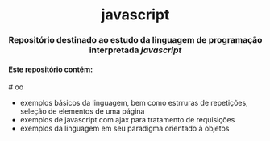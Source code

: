 <h1 align="center"> javascript</h1>
<h3 align="center">Repositório destinado ao estudo da linguagem de programação interpretada <i> javascript </i></h3>

<h4>Este repositório contém:</h4>
# oo

- exemplos básicos da linguagem, bem como estrruras de repetições, seleção de elementos de uma página
- exemplos de javascript com ajax para tratamento de requisições
- exemplos da linguagem em seu paradigma orientado à objetos
